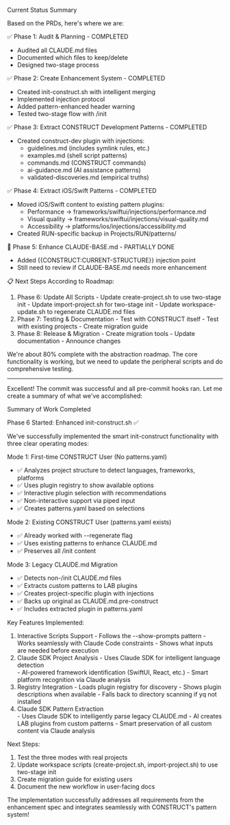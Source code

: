  Current Status Summary

  Based on the PRDs, here's where we are:

  ✅ Phase 1: Audit & Planning - COMPLETED

  - Audited all CLAUDE.md files
  - Documented which files to keep/delete
  - Designed two-stage process

  ✅ Phase 2: Create Enhancement System - COMPLETED

  - Created init-construct.sh with intelligent merging
  - Implemented injection protocol
  - Added pattern-enhanced header warning
  - Tested two-stage flow with /init

  ✅ Phase 3: Extract CONSTRUCT Development Patterns - COMPLETED

  - Created construct-dev plugin with injections:
    - guidelines.md (includes symlink rules, etc.)
    - examples.md (shell script patterns)
    - commands.md (CONSTRUCT commands)
    - ai-guidance.md (AI assistance patterns)
    - validated-discoveries.md (empirical truths)

  ✅ Phase 4: Extract iOS/Swift Patterns - COMPLETED

  - Moved iOS/Swift content to existing pattern plugins:
    - Performance → frameworks/swiftui/injections/performance.md
    - Visual quality → frameworks/swiftui/injections/visual-quality.md
    - Accessibility → platforms/ios/injections/accessibility.md
  - Created RUN-specific backup in Projects/RUN/patterns/

  🔄 Phase 5: Enhance CLAUDE-BASE.md - PARTIALLY DONE

  - Added {{CONSTRUCT:CURRENT-STRUCTURE}} injection point
  - Still need to review if CLAUDE-BASE.md needs more enhancement

  📋 Next Steps According to Roadmap:

  1. Phase 6: Update All Scripts
    - Update create-project.sh to use two-stage init
    - Update import-project.sh for two-stage init
    - Update workspace-update.sh to regenerate CLAUDE.md files
  2. Phase 7: Testing & Documentation
    - Test with CONSTRUCT itself
    - Test with existing projects
    - Create migration guide
  3. Phase 8: Release & Migration
    - Create migration tools
    - Update documentation
    - Announce changes

  We're about 80% complete with the abstraction roadmap. The core functionality is working, but we need to update the peripheral scripts and do
  comprehensive testing.
  
  
  
  
  
  
  
  ---
  
  
  
  
  
  
  
   Excellent! The commit was successful and all pre-commit hooks ran. Let me create a summary of what we've accomplished:

  Summary of Work Completed

  Phase 6 Started: Enhanced init-construct.sh ✅

  We've successfully implemented the smart init-construct functionality with three clear operating modes:

  Mode 1: First-time CONSTRUCT User (No patterns.yaml)

  - ✅ Analyzes project structure to detect languages, frameworks, platforms
  - ✅ Uses plugin registry to show available options
  - ✅ Interactive plugin selection with recommendations
  - ✅ Non-interactive support via piped input
  - ✅ Creates patterns.yaml based on selections

  Mode 2: Existing CONSTRUCT User (patterns.yaml exists)

  - ✅ Already worked with --regenerate flag
  - ✅ Uses existing patterns to enhance CLAUDE.md
  - ✅ Preserves all /init content

  Mode 3: Legacy CLAUDE.md Migration

  - ✅ Detects non-/init CLAUDE.md files
  - ✅ Extracts custom patterns to LAB plugins
  - ✅ Creates project-specific plugin with injections
  - ✅ Backs up original as CLAUDE.md.pre-construct
  - ✅ Includes extracted plugin in patterns.yaml

  Key Features Implemented:

  1. Interactive Scripts Support
    - Follows the --show-prompts pattern
    - Works seamlessly with Claude Code constraints
    - Shows what inputs are needed before execution
  2. Claude SDK Project Analysis
    - Uses Claude SDK for intelligent language detection  
    - AI-powered framework identification (SwiftUI, React, etc.)
    - Smart platform recognition via Claude analysis
  3. Registry Integration
    - Loads plugin registry for discovery
    - Shows plugin descriptions when available
    - Falls back to directory scanning if yq not installed
  4. Claude SDK Pattern Extraction  
    - Uses Claude SDK to intelligently parse legacy CLAUDE.md
    - AI creates LAB plugins from custom patterns
    - Smart preservation of all custom content via Claude analysis

  Next Steps:

  1. Test the three modes with real projects
  2. Update workspace scripts (create-project.sh, import-project.sh) to use two-stage init
  3. Create migration guide for existing users
  4. Document the new workflow in user-facing docs

  The implementation successfully addresses all requirements from the enhancement spec and integrates seamlessly with CONSTRUCT's pattern system!

